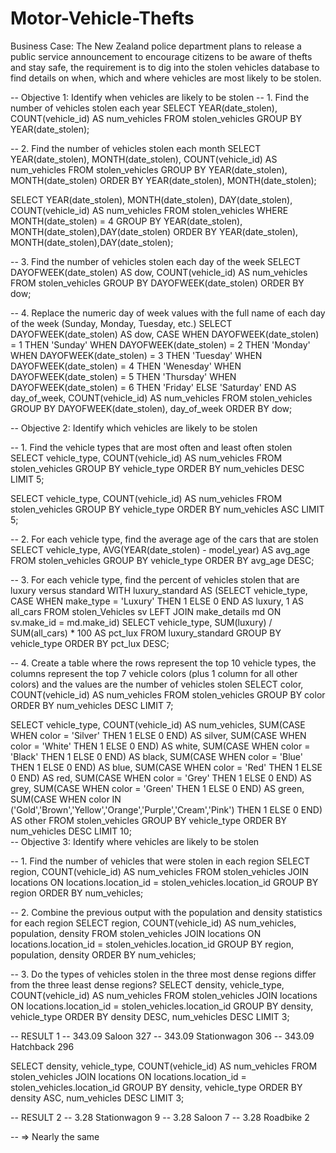 # Motor-Vehicle-Thefts

Business Case: The New Zealand police department plans to release a public service announcement to encourage citizens to be aware of thefts and stay safe, the requirement is to dig into the stolen vehicles database to find details on when, which and where vehicles are most likely to be stolen.

-- Objective 1: Identify when vehicles are likely to be stolen
-- 1. Find the number of vehicles stolen each year
SELECT YEAR(date_stolen), COUNT(vehicle_id) AS num_vehicles
FROM stolen_vehicles
GROUP BY YEAR(date_stolen);

-- 2. Find the number of vehicles stolen each month
SELECT YEAR(date_stolen), MONTH(date_stolen), COUNT(vehicle_id) AS num_vehicles
FROM stolen_vehicles
GROUP BY YEAR(date_stolen), MONTH(date_stolen)
ORDER BY YEAR(date_stolen), MONTH(date_stolen);

SELECT YEAR(date_stolen), MONTH(date_stolen), DAY(date_stolen), COUNT(vehicle_id) AS num_vehicles
FROM stolen_vehicles
WHERE MONTH(date_stolen) = 4
GROUP BY YEAR(date_stolen), MONTH(date_stolen),DAY(date_stolen)
ORDER BY YEAR(date_stolen), MONTH(date_stolen),DAY(date_stolen);

-- 3. Find the number of vehicles stolen each day of the week
SELECT DAYOFWEEK(date_stolen) AS dow, COUNT(vehicle_id) AS num_vehicles
FROM stolen_vehicles
GROUP BY DAYOFWEEK(date_stolen)
ORDER BY dow;

-- 4. Replace the numeric day of week values with the full name of each day of the week (Sunday, Monday, Tuesday, etc.)
SELECT 	DAYOFWEEK(date_stolen) AS dow,
		CASE 	WHEN DAYOFWEEK(date_stolen) = 1 THEN 'Sunday'
				WHEN DAYOFWEEK(date_stolen) = 2 THEN 'Monday'
				WHEN DAYOFWEEK(date_stolen) = 3 THEN 'Tuesday'
                WHEN DAYOFWEEK(date_stolen) = 4 THEN 'Wenesday'
                WHEN DAYOFWEEK(date_stolen) = 5 THEN 'Thursday'
                WHEN DAYOFWEEK(date_stolen) = 6 THEN 'Friday'
                ELSE 'Saturday' END AS day_of_week,
		COUNT(vehicle_id) AS num_vehicles
FROM stolen_vehicles
GROUP BY DAYOFWEEK(date_stolen), day_of_week
ORDER BY dow;

-- Objective 2: Identify which vehicles are likely to be stolen

-- 1. Find the vehicle types that are most often and least often stolen
SELECT vehicle_type, COUNT(vehicle_id) AS num_vehicles
FROM stolen_vehicles
GROUP BY vehicle_type
ORDER BY num_vehicles DESC
LIMIT 5;

SELECT vehicle_type, COUNT(vehicle_id) AS num_vehicles
FROM stolen_vehicles
GROUP BY vehicle_type
ORDER BY num_vehicles ASC
LIMIT 5;

-- 2. For each vehicle type, find the average age of the cars that are stolen
SELECT vehicle_type, AVG(YEAR(date_stolen) - model_year) AS avg_age
FROM stolen_vehicles
GROUP BY vehicle_type
ORDER BY avg_age DESC;

-- 3. For each vehicle type, find the percent of vehicles stolen that are luxury versus standard
WITH luxury_standard AS
(SELECT 	vehicle_type, 
		CASE WHEN make_type = 'Luxury' THEN 1
        ELSE 0 END AS luxury,
        1 AS all_cars
FROM	stolen_Vehicles sv LEFT JOIN make_details md
		ON sv.make_id = md.make_id)
SELECT vehicle_type, SUM(luxury) / SUM(all_cars) * 100 AS pct_lux
FROM luxury_standard
GROUP BY	vehicle_type
ORDER BY	pct_lux DESC;

-- 4. Create a table where the rows represent the top 10 vehicle types, the columns represent the top 7 vehicle colors (plus 1 column for all other colors) and the values are the number of vehicles stolen
SELECT color, COUNT(vehicle_id) AS num_vehicles
FROM stolen_vehicles
GROUP BY color
ORDER BY num_vehicles DESC
LIMIT 7;

SELECT	vehicle_type, COUNT(vehicle_id) AS num_vehicles,
		SUM(CASE WHEN color = 'Silver' THEN 1 ELSE 0 END) AS silver,
		SUM(CASE WHEN color = 'White' THEN 1 ELSE 0 END) AS white,
        SUM(CASE WHEN color = 'Black' THEN 1 ELSE 0 END) AS black,
        SUM(CASE WHEN color = 'Blue' THEN 1 ELSE 0 END) AS blue,
        SUM(CASE WHEN color = 'Red' THEN 1 ELSE 0 END) AS red,
        SUM(CASE WHEN color = 'Grey' THEN 1 ELSE 0 END) AS grey,
        SUM(CASE WHEN color = 'Green' THEN 1 ELSE 0 END) AS green,
        SUM(CASE WHEN color IN ('Gold','Brown','Yellow','Orange','Purple','Cream','Pink') THEN 1 ELSE 0 END) AS other
FROM	stolen_vehicles
GROUP BY vehicle_type
ORDER BY num_vehicles DESC
LIMIT 10;        
-- Objective 3: Identify where vehicles are likely to be stolen

-- 1. Find the number of vehicles that were stolen in each region
SELECT	region, COUNT(vehicle_id) AS num_vehicles
FROM 	stolen_vehicles 
JOIN locations ON locations.location_id = stolen_vehicles.location_id
GROUP BY region
ORDER BY num_vehicles;
        
-- 2. Combine the previous output with the population and density statistics for each region
SELECT	region, COUNT(vehicle_id) AS num_vehicles, population, density
FROM 	stolen_vehicles 
JOIN locations ON locations.location_id = stolen_vehicles.location_id
GROUP BY region, population, density
ORDER BY num_vehicles;

-- 3. Do the types of vehicles stolen in the three most dense regions differ from the three least dense regions?
SELECT	density, vehicle_type, COUNT(vehicle_id) AS num_vehicles
FROM 	stolen_vehicles 
JOIN locations ON locations.location_id = stolen_vehicles.location_id
GROUP BY density, vehicle_type
ORDER BY 	density DESC,
			num_vehicles DESC
LIMIT 3;

-- RESULT 1
-- 343.09	Saloon	327
-- 343.09	Stationwagon	306
-- 343.09	Hatchback	296

SELECT	density, vehicle_type, COUNT(vehicle_id) AS num_vehicles
FROM 	stolen_vehicles 
JOIN locations ON locations.location_id = stolen_vehicles.location_id
GROUP BY density, vehicle_type
ORDER BY 	density ASC,
			num_vehicles DESC
LIMIT 3;

-- RESULT 2
-- 3.28	Stationwagon	9
-- 3.28	Saloon	7
-- 3.28	Roadbike	2

-- => Nearly the same
